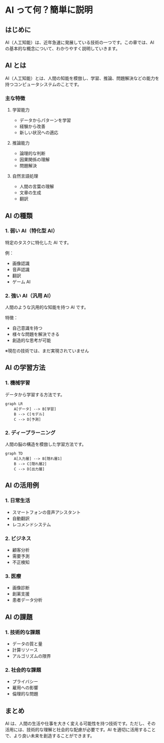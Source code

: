 # AI って何？簡単に説明

## はじめに

AI（人工知能）は、近年急速に発展している技術の一つです。この章では、AI の基本的な概念について、わかりやすく説明していきます。

## AI とは

AI（人工知能）とは、人間の知能を模倣し、学習、推論、問題解決などの能力を持つコンピュータシステムのことです。

### 主な特徴

1. 学習能力

   - データからパターンを学習
   - 経験から改善
   - 新しい状況への適応

2. 推論能力

   - 論理的な判断
   - 因果関係の理解
   - 問題解決

3. 自然言語処理
   - 人間の言葉の理解
   - 文章の生成
   - 翻訳

## AI の種類

### 1. 弱い AI（特化型 AI）

特定のタスクに特化した AI です。

例：

- 画像認識
- 音声認識
- 翻訳
- ゲーム AI

### 2. 強い AI（汎用 AI）

人間のような汎用的な知能を持つ AI です。

特徴：

- 自己意識を持つ
- 様々な問題を解決できる
- 創造的な思考が可能

※現在の技術では、まだ実現されていません

## AI の学習方法

### 1. 機械学習

データから学習する方法です。

```mermaid
graph LR
    A[データ] --> B[学習]
    B --> C[モデル]
    C --> D[予測]
```

### 2. ディープラーニング

人間の脳の構造を模倣した学習方法です。

```mermaid
graph TD
    A[入力層] --> B[隠れ層1]
    B --> C[隠れ層2]
    C --> D[出力層]
```

## AI の活用例

### 1. 日常生活

- スマートフォンの音声アシスタント
- 自動翻訳
- レコメンドシステム

### 2. ビジネス

- 顧客分析
- 需要予測
- 不正検知

### 3. 医療

- 画像診断
- 創薬支援
- 患者データ分析

## AI の課題

### 1. 技術的な課題

- データの質と量
- 計算リソース
- アルゴリズムの限界

### 2. 社会的な課題

- プライバシー
- 雇用への影響
- 倫理的な問題

## まとめ

AI は、人間の生活や仕事を大きく変える可能性を持つ技術です。ただし、その活用には、技術的な理解と社会的な配慮が必要です。AI を適切に活用することで、より良い未来を創造することができます。

